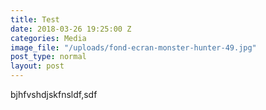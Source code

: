 ```yaml
---
title: Test
date: 2018-03-26 19:25:00 Z
categories: Media
image_file: "/uploads/fond-ecran-monster-hunter-49.jpg"
post_type: normal
layout: post
---
```


bjhfvshdjskfnsldf,sdf
